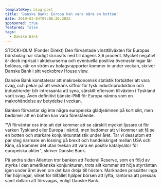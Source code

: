 ```yaml
---
templateKey: blog-post
title: 'Danske Bank: Europa kan vara nära en botten'
date: 2019-02-04T09:06:20.202Z
sponsored: true
featured: false
tags:
  - Danske Bank
---
```

STOCKHOLM (Fonder Direkt) Den förväntade vinsttillväxten för Europas börsbolag har stadigt skruvats ned till dagens 3,6 procent. Mycket negativt är dock inprisat i aktiekurserna och eventuella positiva överraskningar lär belönas, när en ström av bolagsrapporter kommer in under veckan, skriver Danske Bank i sitt veckobrev House view.

Danske Bank konstaterar att makroekonomisk statistik fortsätter att vara svag, och pekar på att veckans siffror för tysk industriproduktion och industriorder blir intressanta att syna, särskilt eftersom tillväxten i Tyskland varit svag. Även definitivt tjänste-PMI för Europa nämns som en makrohändelse av betydelse i veckan.

Banken förväntar sig inte några europeiska glädjeämnen på kort sikt, men bedömer att en botten kan vara förestående.

"Vi förväntar oss inte att det kommer att se särskilt mycket ljusare ut för varken Tyskland eller Europa i närtid, men bedömer att vi kommer att få se en botten och starkare konjunkturstatistik under året. Tar vi dessutom ett par steg närmare en lösning på brexit och handelskriget mellan USA och Kina, så kommer det utan tvekan att vara en positiv katalysator för europeiska aktier", skriver Danske Bank.

På andra sidan Atlanten tror banken att Federal Reserve, som en följd av styrka i den amerikanska konjunkturen, trots allt kommer att höja styrräntan igen under året även om det kan dröja till hösten. Marknaden prissätter inga fler höjningar, vilket för tillfället hjälper börsen att lyfta, räntorna att pressas samt dollarn att försvagas, enligt Danske Bank.
